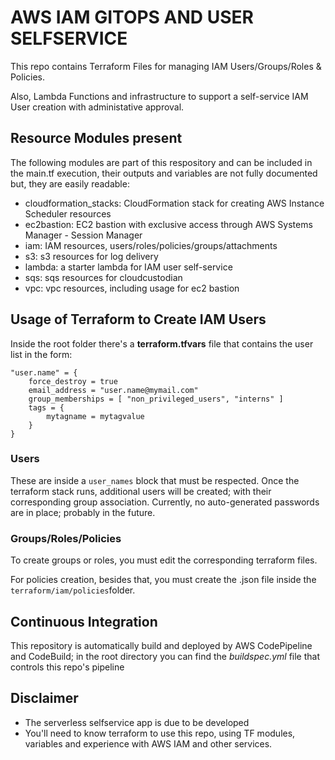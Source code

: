 # AWS IAM GITOPS AND USER SELFSERVICE

This repo contains Terraform Files for managing IAM Users/Groups/Roles & Policies.

Also, Lambda Functions and infrastructure to support a self-service IAM User creation with administative approval.  

## Resource Modules present

The following modules are part of this respository and can be included in the main.tf execution, their outputs and variables are not fully documented but, they are easily readable:

- cloudformation_stacks: CloudFormation stack for creating AWS Instance Scheduler resources
- ec2bastion: EC2 bastion with exclusive access through AWS Systems Manager - Session Manager
- iam: IAM resources, users/roles/policies/groups/attachments
- s3: s3 resources for log delivery
- lambda: a starter lambda for IAM user self-service
- sqs: sqs resources for cloudcustodian
- vpc: vpc resources, including usage for ec2 bastion

## Usage of Terraform to Create IAM Users

Inside the root folder there's a **terraform.tfvars** file that contains the user list in the form:

    "user.name" = {
        force_destroy = true
        email_address = "user.name@mymail.com"
        group_memberships = [ "non_privileged_users", "interns" ]
        tags = {
            mytagname = mytagvalue
        }
    }

### Users

These are inside a `user_names` block that must be respected. Once the terraform stack runs, additional users will be created; with their corresponding group association. Currently, no auto-generated passwords are in place; probably in the future.

### Groups/Roles/Policies

To create groups or roles, you must edit the corresponding terraform files.

For policies creation, besides that, you must create the .json file inside the `terraform/iam/policies`folder.

## Continuous Integration

This repository is automatically build and deployed by AWS CodePipeline and CodeBuild; in the root directory you can find the *buildspec.yml* file that controls this repo's pipeline

## Disclaimer

- The serverless selfservice app is due to be developed
- You'll need to know terraform to use this repo, using TF modules, variables and experience with AWS IAM and other services.
